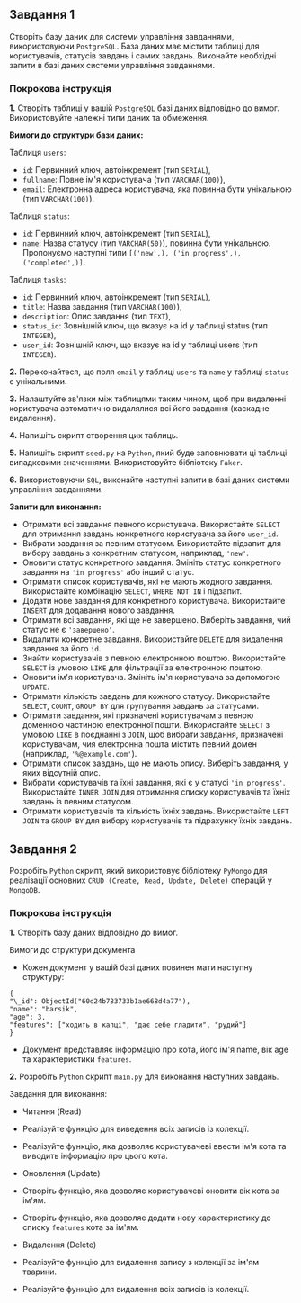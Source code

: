 ## Завдання 1

Створіть базу даних для системи управління завданнями, використовуючи `PostgreSQL`. База даних має містити таблиці для користувачів, статусів завдань і самих завдань. Виконайте необхідні запити в базі даних системи управління завданнями.

### Покрокова інструкція

**1.** Створіть таблиці у вашій `PostgreSQL` базі даних відповідно до вимог. Використовуйте належні типи даних та обмеження.

**Вимоги до структури бази даних:**

Таблиця `users`:

- `id`: Первинний ключ, автоінкремент (тип `SERIAL`),
- `fullname`: Повне ім'я користувача (тип `VARCHAR(100)`),
- `email`: Електронна адреса користувача, яка повинна бути унікальною (тип `VARCHAR(100)`).

Таблиця `status`:

- `id`: Первинний ключ, автоінкремент (тип `SERIAL`),
- `name`: Назва статусу (тип `VARCHAR(50)`), повинна бути унікальною. Пропонуємо наступні типи `[('new',), ('in progress',), ('completed',)]`.

Таблиця `tasks`:

- `id`: Первинний ключ, автоінкремент (тип `SERIAL`),
- `title`: Назва завдання (тип `VARCHAR(100)`),
- `description`: Опис завдання (тип `TEXT`),
- `status_id`: Зовнішній ключ, що вказує на id у таблиці status (тип `INTEGER`),
- `user_id`: Зовнішній ключ, що вказує на id у таблиці users (тип `INTEGER`).

**2.** Переконайтеся, що поля `email` у таблиці `users` та `name` у таблиці `status` є унікальними.

**3.** Налаштуйте зв'язки між таблицями таким чином, щоб при видаленні користувача автоматично видалялися всі його завдання (каскадне видалення).

**4.** Напишіть скрипт створення цих таблиць.

**5.** Напишіть скрипт `seed.py` на `Python`, який буде заповнювати ці таблиці випадковими значеннями. Використовуйте бібліотеку `Faker`.

**6.** Використовуючи `SQL`, виконайте наступні запити в базі даних системи управління завданнями.

**Запити для виконання:**

- Отримати всі завдання певного користувача. Використайте `SELECT` для отримання завдань конкретного користувача за його `user_id`.
- Вибрати завдання за певним статусом. Використайте підзапит для вибору завдань з конкретним статусом, наприклад, `'new'`.
- Оновити статус конкретного завдання. Змініть статус конкретного завдання на `'in progress'` або інший статус.
- Отримати список користувачів, які не мають жодного завдання. Використайте комбінацію `SELECT`, `WHERE NOT IN` і підзапит.
- Додати нове завдання для конкретного користувача. Використайте `INSERT` для додавання нового завдання.
- Отримати всі завдання, які ще не завершено. Виберіть завдання, чий статус не є `'завершено'`.
- Видалити конкретне завдання. Використайте `DELETE` для видалення завдання за його `id`.
- Знайти користувачів з певною електронною поштою. Використайте `SELECT` із умовою `LIKE` для фільтрації за електронною поштою.
- Оновити ім'я користувача. Змініть ім'я користувача за допомогою `UPDATE`.
- Отримати кількість завдань для кожного статусу. Використайте `SELECT`, `COUNT`, `GROUP BY` для групування завдань за статусами.
- Отримати завдання, які призначені користувачам з певною доменною частиною електронної пошти. Використайте `SELECT` з умовою `LIKE` в поєднанні з `JOIN`, щоб вибрати завдання, призначені користувачам, чия електронна пошта містить певний домен (наприклад, `'%@example.com'`).
- Отримати список завдань, що не мають опису. Виберіть завдання, у яких відсутній опис.
- Вибрати користувачів та їхні завдання, які є у статусі `'in progress'`. Використайте `INNER JOIN` для отримання списку користувачів та їхніх завдань із певним статусом.
- Отримати користувачів та кількість їхніх завдань. Використайте `LEFT JOIN` та `GROUP BY` для вибору користувачів та підрахунку їхніх завдань.

## Завдання 2

Розробіть `Python` скрипт, який використовує бібліотеку `PyMongo` для реалізації основних `CRUD (Create, Read, Update, Delete)` операцій у `MongoDB`.

### Покрокова інструкція

**1.** Створіть базу даних відповідно до вимог.

Вимоги до структури документа

- Кожен документ у вашій базі даних повинен мати наступну структуру:

```
{
"\_id": ObjectId("60d24b783733b1ae668d4a77"),
"name": "barsik",
"age": 3,
"features": ["ходить в капці", "дає себе гладити", "рудий"]
}
```

- Документ представляє інформацію про кота, його ім'я name, вік age та характеристики `features`.

**2.** Розробіть `Python` скрипт `main.py` для виконання наступних завдань.

Завдання для виконання:

- Читання (Read)

- Реалізуйте функцію для виведення всіх записів із колекції.
- Реалізуйте функцію, яка дозволяє користувачеві ввести ім'я кота та виводить інформацію про цього кота.
- Оновлення (Update)

- Створіть функцію, яка дозволяє користувачеві оновити вік кота за ім'ям.
- Створіть функцію, яка дозволяє додати нову характеристику до списку `features` кота за ім'ям.
- Видалення (Delete)

- Реалізуйте функцію для видалення запису з колекції за ім'ям тварини.
- Реалізуйте функцію для видалення всіх записів із колекції.
